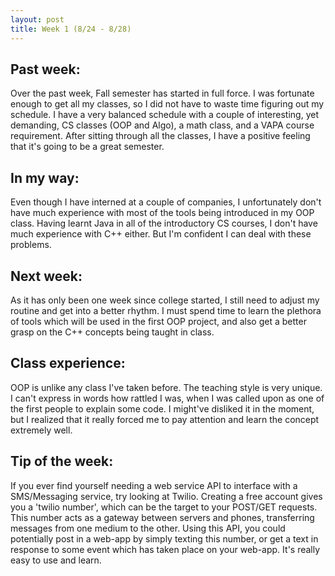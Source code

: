 ```yaml
---
layout: post
title: Week 1 (8/24 - 8/28)
---
```

## Past week:
Over the past week, Fall semester has started in full force. I was fortunate enough to get all my classes, so I did not have to waste time figuring out my schedule. I have a very balanced schedule with a couple of interesting, yet demanding, CS classes (OOP and Algo), a math class, and a VAPA course requirement. After sitting through all the classes, I have a positive feeling that it's going to be a great semester.

## In my way:
Even though I have interned at a couple of companies, I unfortunately don't have much experience with most of the tools being introduced in my OOP class. Having learnt Java in all of the introductory CS courses, I don't have much experience with C++ either. But I'm confident I can deal with these problems.

## Next week:
As it has only been one week since college started, I still need to adjust my routine and get into a better rhythm. I must spend time to learn the plethora of tools which will be used in the first OOP project, and also get a better grasp on the C++ concepts being taught in class.

## Class experience:
OOP is unlike any class I've taken before. The teaching style is very unique. I can't express in words how rattled I was, when I was called upon as one of the first people to explain some code. I might've disliked it in the moment, but I realized that it really forced me to pay attention and learn the concept extremely well.

## Tip of the week:
If you ever find yourself needing a web service API to interface with a SMS/Messaging service, try looking at Twilio. Creating a free account gives you a 'twilio number', which can be the target to your POST/GET requests. This number acts as a gateway between servers and phones, transferring messages from one medium to the other. Using this API, you could potentially post in a web-app by simply texting this number, or get a text in response to some event which has taken place on your web-app. It's really easy to use and learn.
